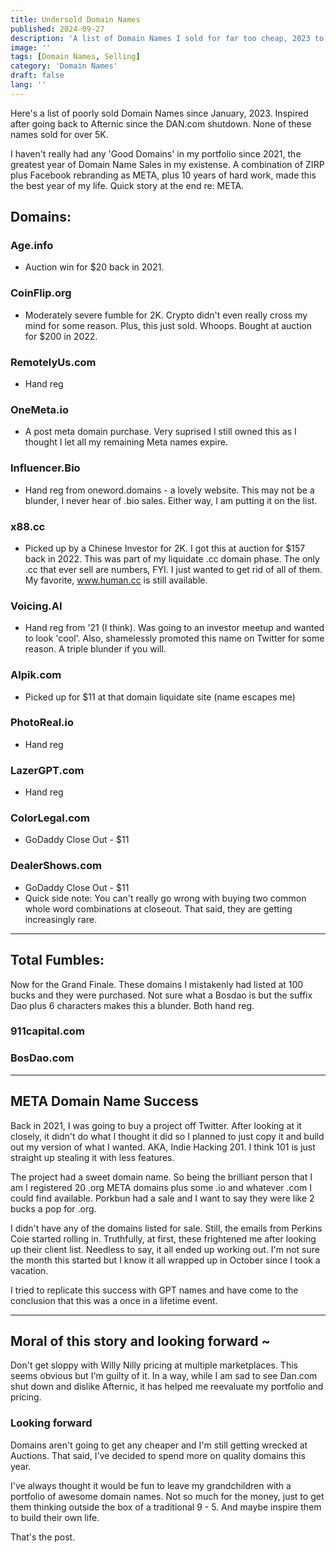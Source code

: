 ```yaml
---
title: Undersold Domain Names
published: 2024-09-27
description: 'A list of Domain Names I sold for far too cheap, 2023 to present.'
image: ''
tags: [Domain Names, Selling]
category: 'Domain Names'
draft: false 
lang: ''
---
```


Here's a list of poorly sold Domain Names since January, 2023. Inspired after going back to Afternic since the DAN.com shutdown. None of these names sold for over 5K. 

I haven't really had any 'Good Domains' in my portfolio since 2021, the greatest year of Domain Name Sales in my existense. A combination of ZIRP plus Facebook rebranding as META, plus 10 years of hard work, made this the best year of my life. Quick story at the end re: META.

## Domains:

### Age.info
- Auction win for $20 back in 2021.
### CoinFlip.org
- Moderately severe fumble for 2K. Crypto didn't even really cross my mind for some reason. Plus, this just sold. Whoops. Bought at auction for $200 in 2022.
### RemotelyUs.com
- Hand reg
### OneMeta.io
- A post meta domain purchase. Very suprised I still owned this as I thought I let all my remaining Meta names expire.
### Influencer.Bio
- Hand reg from oneword.domains - a lovely website. This may not be a blunder, I never hear of .bio sales. Either way, I am putting it on the list.
### x88.cc
- Picked up by a Chinese Investor for 2K. I got this at auction for $157 back in 2022. This was part of my liquidate .cc domain phase. The only .cc that ever sell are numbers, FYI. I just wanted to get rid of all of them. My favorite, www.human.cc is still available.
### Voicing.AI
- Hand reg from '21 (I think). Was going to an investor meetup and wanted to look 'cool'. Also, shamelessly promoted this name on Twitter for some reason. A triple blunder if you will.
### AIpik.com
- Picked up for $11 at that domain liquidate site (name escapes me)
### PhotoReal.io
- Hand reg
### LazerGPT.com
- Hand reg
### ColorLegal.com
- GoDaddy Close Out - $11
### DealerShows.com
- GoDaddy Close Out - $11
- Quick side note: You can't really go wrong with buying two common whole word combinations at closeout. That said, they are getting increasingly rare. 
--------------------

## Total Fumbles:
Now for the Grand Finale. These domains I mistakenly had listed at 100 bucks and they were purchased. Not sure what a Bosdao is but the suffix Dao plus 6 characters makes this a blunder. Both hand reg.

### 911capital.com
### BosDao.com
--------------------


## META Domain Name Success

Back in 2021, I was going to buy a project off Twitter. After looking at it closely, it didn't do what I thought it did so I planned to just copy it and build out my version of what I wanted. AKA, Indie Hacking 201. I think 101 is just straight up stealing it with less features. 

The project had a sweet domain name. So being the brilliant person that I am I registered 20 .org META domains plus some .io and whatever .com I could find available. Porkbun had a sale and I want to say they were like 2 bucks a pop for .org.

I didn't have any of the domains listed for sale. Still, the emails from Perkins Coie started rolling in. Truthfully, at first, these frightened me after looking up their client list. Needless to say, it all ended up working out. I'm not sure the month this started but I know it all wrapped up in October since I took a vacation.

I tried to replicate this success with GPT names and have come to the conclusion that this was a once in a lifetime event.

--------------------

## Moral of this story and looking forward ~

Don't get sloppy with Willy Nilly pricing at multiple marketplaces. This seems obvious but I'm guilty of it. In a way, while I am sad to see Dan.com shut down and dislike Afternic, it has helped me reevaluate my portfolio and pricing. 

### Looking forward

Domains aren't going to get any cheaper and I'm still getting wrecked at Auctions. That said, I've decided to spend more on quality domains this year. 

I've always thought it would be fun to leave my grandchildren with a portfolio of awesome domain names. Not so much for the money, just to get them thinking outside the box of a traditional 9 - 5. And maybe inspire them to build their own life. 

That's the post.
